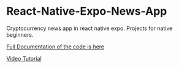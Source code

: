 # React-Native-Expo-News-App
Cryptocurrency news app in react native expo. Projects for native beginners.

[Full Documentation of the code is here](https://ninza7.medium.com/cryptocurrency-news-app-using-react-native-expo-and-newsapi-c3f96ca3be20)

[Video Tutorial](https://youtu.be/yUEXP2ED2zg)
